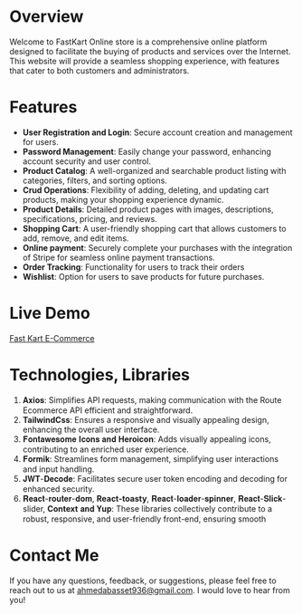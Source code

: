 # Overview
Welcome to FastKart Online store is a comprehensive online platform designed to facilitate the buying of products and services over the Internet. This website will provide a seamless shopping experience, with features that cater to both customers and administrators.


# Features
* **User Registration and Login**: Secure account creation and management for users.
* **Password Management**: Easily change your password, enhancing account security and user control.
* **Product Catalog**: A well-organized and searchable product listing with categories, filters, and sorting options.
* **Crud Operations**: Flexibility of adding, deleting, and updating cart products, making your shopping experience dynamic.
* **Product Details**: Detailed product pages with images, descriptions, specifications, pricing, and reviews.
* **Shopping Cart**: A user-friendly shopping cart that allows customers to add, remove, and edit items.
* **Online payment**: Securely complete your purchases with the integration of Stripe for seamless online payment transactions.
* **Order Tracking**: Functionality for users to track their orders 
* **Wishlist**: Option for users to save products for future purchases.

# Live Demo
[Fast Kart E-Commerce](https://fast-kart-store.vercel.app/)

# **Technologies**, **Libraries** 
1. 𝐀𝐱𝐢𝐨𝐬: Simplifies API requests, making communication with the Route Ecommerce API efficient and straightforward.
2. **TailwindCss**: Ensures a responsive and visually appealing design, enhancing the overall user interface.
3. 𝐅𝐨𝐧𝐭𝐚𝐰𝐞𝐬𝐨𝐦𝐞 𝐈𝐜𝐨𝐧𝐬 𝐚𝐧𝐝 **Heroicon**: Adds visually appealing icons, contributing to an enriched user experience.
4. 𝐅𝐨𝐫𝐦𝐢𝐤: Streamlines form management, simplifying user interactions and input handling.
5. 𝐉𝐖𝐓-𝐃𝐞𝐜𝐨𝐝𝐞: Facilitates secure user token encoding and decoding for enhanced security.
6. 𝐑𝐞𝐚𝐜𝐭-𝐫𝐨𝐮𝐭𝐞𝐫-𝐝𝐨𝐦, **React-toasty**, 𝐑𝐞𝐚𝐜𝐭-𝐥𝐨𝐚𝐝𝐞𝐫-𝐬𝐩𝐢𝐧𝐧𝐞𝐫, 𝐑𝐞𝐚𝐜𝐭-𝐒𝐥𝐢𝐜𝐤-slider, **Context** 𝐚𝐧𝐝 𝐘𝐮𝐩: These libraries collectively contribute to a robust, responsive, and user-friendly front-end, ensuring smooth





# Contact Me
If you have any questions, feedback, or suggestions, please feel free to reach out to us at ahmedabasset936@gmail.com. I would love to hear from you!



